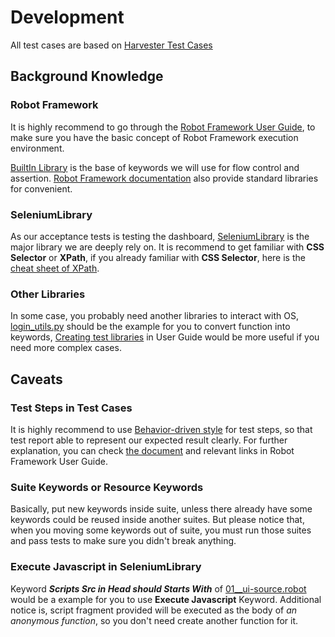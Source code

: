 # Development
All test cases are based on [Harvester Test Cases](https://harvesterhci.io/tests/)

## Background Knowledge

### Robot Framework
It is highly recommend to go through the [Robot Framework User Guide](https://robotframework.org/robotframework/4.1.2/RobotFrameworkUserGuide.html), to make sure you have the basic concept of Robot Framework execution environment.

[BuiltIn Library](https://robotframework.org/robotframework/latest/libraries/BuiltIn.html) is the base of keywords we will use for flow control and assertion.  [Robot Framework documentation](https://robotframework.org/robotframework/) also provide standard libraries for convenient.

### SeleniumLibrary
As our acceptance tests is testing the dashboard, [SeleniumLibrary](https://robotframework.org/SeleniumLibrary/SeleniumLibrary.html) is the major library we are deeply rely on.  It is recommend to get familiar with **CSS Selector** or **XPath**, if you already familiar with **CSS Selector**, here is the [cheat sheet of XPath](https://devhints.io/xpath).

### Other Libraries
In some case, you probably need another libraries to interact with OS, [login_utils.py](./resource/login_utils.py) should be the example for you to convert function into keywords, [Creating test libraries](https://robotframework.org/robotframework/4.1.2/RobotFrameworkUserGuide.html#id841) in User Guide would be more useful if you need more complex cases.

## Caveats

### Test Steps in Test Cases
It is highly recommend to use [Behavior-driven style](https://robotframework.org/robotframework/4.1.2/RobotFrameworkUserGuide.html#behavior-driven-style) for test steps, so that test report able to represent our expected result clearly.  For further explanation, you can check [the document](https://en.wikipedia.org/wiki/Acceptance_testing?oldformat=true#User_acceptance_testing) and relevant links in Robot Framework User Guide.

### Suite Keywords or Resource Keywords
Basically, put new keywords inside suite, unless there already have some keywords could be reused inside another suites.  But please notice that, when you moving some keywords out of suite, you must run those suites and pass tests to make sure you didn't break anything.

### Execute Javascript in SeleniumLibrary
Keyword _**Scripts Src in Head should Starts With**_ of [01__ui-source.robot](./04__Settings/01__ui-source.robot) would be a example for you to use **Execute Javascript** Keyword.  Additional notice is, script fragment provided will be executed as the body of _an anonymous function_, so you don't need create another function for it.
